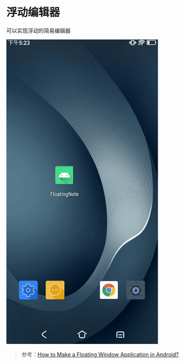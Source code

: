# 浮动编辑器
可以实现浮动的简易编辑器

![preview](./preview.gif)

> 参考：[How to Make a Floating Window Application in Android?](https://www.geeksforgeeks.org/how-to-make-a-floating-window-application-in-android/)